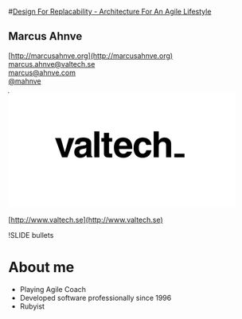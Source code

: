 <!SLIDE center>

#[Design For Replacability - Architecture For An Agile Lifestyle](http://marcusahnve.org/agile_architecture_presentation)

## Marcus Ahnve
[http://marcusahnve.org](http://marcusahnve.org)  
[marcus.ahnve@valtech.se](mailto:marcus.ahnve@valtech.se)  
[marcus@ahnve.com](mailto:marcus@ahnve.com)  
[@mahnve](http://www.twitter.com/mahnve)  


![Valtech](valtech_logo.png)

[http://www.valtech.se](http://www.valtech.se)

!SLIDE bullets

# About me 

* Playing Agile Coach
* Developed software professionally since 1996
* Rubyist
